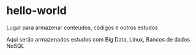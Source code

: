 # hello-world
Lugar para armazenar conteúdos, códigos e outros estudos

Aqui serão armazenados estudos com Big Data, Linux, Bancos de dados NoSQL
